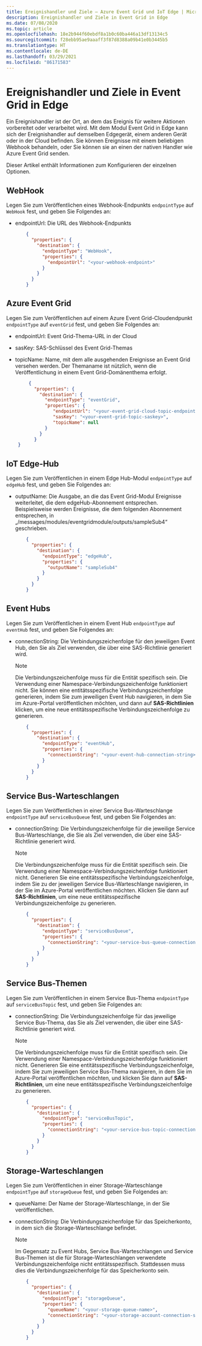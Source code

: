```yaml
---
title: Ereignishandler und Ziele – Azure Event Grid und IoT Edge | Microsoft-Dokumentation
description: Ereignishandler und Ziele in Event Grid in Edge
ms.date: 07/08/2020
ms.topic: article
ms.openlocfilehash: 18e2b944f60ebdf8a1b0c60ba446a13df13134c5
ms.sourcegitcommit: f28ebb95ae9aaaff3f87d8388a09b41e0b3445b5
ms.translationtype: HT
ms.contentlocale: de-DE
ms.lasthandoff: 03/29/2021
ms.locfileid: "86171583"
---
```

# <a name="event-handlers-and-destinations-in-event-grid-on-edge"></a>Ereignishandler und Ziele in Event Grid in Edge

Ein Ereignishandler ist der Ort, an dem das Ereignis für weitere Aktionen vorbereitet oder verarbeitet wird. Mit dem Modul Event Grid in Edge kann sich der Ereignishandler auf demselben Edgegerät, einem anderen Gerät oder in der Cloud befinden. Sie können Ereignisse mit einem beliebigen Webhook behandeln, oder Sie können sie an einen der nativen Handler wie Azure Event Grid senden.

Dieser Artikel enthält Informationen zum Konfigurieren der einzelnen Optionen.

## <a name="webhook"></a>WebHook

Legen Sie zum Veröffentlichen eines Webhook-Endpunkts `endpointType` auf `WebHook` fest, und geben Sie Folgendes an:

* endpointUrl: Die URL des Webhook-Endpunkts

    ```json
        {
          "properties": {
            "destination": {
              "endpointType": "WebHook",
              "properties": {
                "endpointUrl": "<your-webhook-endpoint>"
              }
            }
          }
        }
    ```

## <a name="azure-event-grid"></a>Azure Event Grid

Legen Sie zum Veröffentlichen auf einem Azure Event Grid-Cloudendpunkt `endpointType` auf `eventGrid` fest, und geben Sie Folgendes an:

* endpointUrl: Event Grid-Thema-URL in der Cloud
* sasKey: SAS-Schlüssel des Event Grid-Themas
* topicName: Name, mit dem alle ausgehenden Ereignisse an Event Grid versehen werden. Der Themaname ist nützlich, wenn die Veröffentlichung in einem Event Grid-Domänenthema erfolgt.

   ```json
        {
          "properties": {
            "destination": {
              "endpointType": "eventGrid",
              "properties": {
                 "endpointUrl": "<your-event-grid-cloud-topic-endpoint-url>?api-version=2018-01-01",
                 "sasKey": "<your-event-grid-topic-saskey>",
                 "topicName": null
              }
            }
          }
    }
   ```

## <a name="iot-edge-hub"></a>IoT Edge-Hub

Legen Sie zum Veröffentlichen in einem Edge Hub-Modul `endpointType` auf `edgeHub` fest, und geben Sie Folgendes an:

* outputName: Die Ausgabe, an die das Event Grid-Modul Ereignisse weiterleitet, die dem edgeHub-Abonnement entsprechen. Beispielsweise werden Ereignisse, die dem folgenden Abonnement entsprechen, in „/messages/modules/eventgridmodule/outputs/sampleSub4“ geschrieben.

    ```json
        {
          "properties": {
            "destination": {
              "endpointType": "edgeHub",
              "properties": {
                "outputName": "sampleSub4"
              }
            }
          }
        }
    ```

## <a name="event-hubs"></a>Event Hubs

Legen Sie zum Veröffentlichen in einem Event Hub `endpointType` auf `eventHub` fest, und geben Sie Folgendes an:

* connectionString: Die Verbindungszeichenfolge für den jeweiligen Event Hub, den Sie als Ziel verwenden, die über eine SAS-Richtlinie generiert wird.

    >[!NOTE]
    > Die Verbindungszeichenfolge muss für die Entität spezifisch sein. Die Verwendung einer Namespace-Verbindungszeichenfolge funktioniert nicht. Sie können eine entitätsspezifische Verbindungszeichenfolge generieren, indem Sie zum jeweiligen Event Hub navigieren, in dem Sie im Azure-Portal veröffentlichen möchten, und dann auf **SAS-Richtlinien** klicken, um eine neue entitätsspezifische Verbindungszeichenfolge zu generieren.

    ```json
        {
          "properties": {
            "destination": {
              "endpointType": "eventHub",
              "properties": {
                "connectionString": "<your-event-hub-connection-string>"
              }
            }
          }
        }
    ```

## <a name="service-bus-queues"></a>Service Bus-Warteschlangen

Legen Sie zum Veröffentlichen in einer Service Bus-Warteschlange `endpointType` auf `serviceBusQueue` fest, und geben Sie Folgendes an:

* connectionString: Die Verbindungszeichenfolge für die jeweilige Service Bus-Warteschlange, die Sie als Ziel verwenden, die über eine SAS-Richtlinie generiert wird.

    >[!NOTE]
    > Die Verbindungszeichenfolge muss für die Entität spezifisch sein. Die Verwendung einer Namespace-Verbindungszeichenfolge funktioniert nicht. Generieren Sie eine entitätsspezifische Verbindungszeichenfolge, indem Sie zu der jeweiligen Service Bus-Warteschlange navigieren, in der Sie im Azure-Portal veröffentlichen möchten. Klicken Sie dann auf **SAS-Richtlinien**, um eine neue entitätsspezifische Verbindungszeichenfolge zu generieren.

    ```json
        {
          "properties": {
            "destination": {
              "endpointType": "serviceBusQueue",
              "properties": {
                "connectionString": "<your-service-bus-queue-connection-string>"
              }
            }
          }
        }
    ```

## <a name="service-bus-topics"></a>Service Bus-Themen

Legen Sie zum Veröffentlichen in einem Service Bus-Thema `endpointType` auf `serviceBusTopic` fest, und geben Sie Folgendes an:

* connectionString: Die Verbindungszeichenfolge für das jeweilige Service Bus-Thema, das Sie als Ziel verwenden, die über eine SAS-Richtlinie generiert wird.

    >[!NOTE]
    > Die Verbindungszeichenfolge muss für die Entität spezifisch sein. Die Verwendung einer Namespace-Verbindungszeichenfolge funktioniert nicht. Generieren Sie eine entitätsspezifische Verbindungszeichenfolge, indem Sie zum jeweiligen Service Bus-Thema navigieren, in dem Sie im Azure-Portal veröffentlichen möchten, und klicken Sie dann auf **SAS-Richtlinien**, um eine neue entitätsspezifische Verbindungszeichenfolge zu generieren.

    ```json
        {
          "properties": {
            "destination": {
              "endpointType": "serviceBusTopic",
              "properties": {
                "connectionString": "<your-service-bus-topic-connection-string>"
              }
            }
          }
        }
    ```

## <a name="storage-queues"></a>Storage-Warteschlangen

Legen Sie zum Veröffentlichen in einer Storage-Warteschlange `endpointType` auf `storageQueue` fest, und geben Sie Folgendes an:

* queueName: Der Name der Storage-Warteschlange, in der Sie veröffentlichen.
* connectionString: Die Verbindungszeichenfolge für das Speicherkonto, in dem sich die Storage-Warteschlange befindet.

    >[!NOTE]
    > Im Gegensatz zu Event Hubs, Service Bus-Warteschlangen und Service Bus-Themen ist die für Storage-Warteschlangen verwendete Verbindungszeichenfolge nicht entitätsspezifisch. Stattdessen muss dies die Verbindungszeichenfolge für das Speicherkonto sein.

    ```json
        {
          "properties": {
            "destination": {
              "endpointType": "storageQueue",
              "properties": {
                "queueName": "<your-storage-queue-name>",
                "connectionString": "<your-storage-account-connection-string>"
              }
            }
          }
        }
    ```